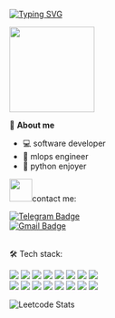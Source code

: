 [![Typing SVG](https://readme-typing-svg.herokuapp.com?color=DCDCDC&lines=Hi+there,+I'm+Alex)](https://git.io/typing-svg)

<div id="header" align="left">
  <img src="https://media4.giphy.com/media/zOvBKUUEERdNm/giphy.gif" width="150"/>
</div>

📍 **About me**
- 💻 software developer
- 🤖 mlops engineer 
- 🐍 python enjoyer


<img src="https://media.giphy.com/media/VgCDAzcKvsR6OM0uWg/giphy.gif" width="40">contact me:

  <a href="https://t.me/alexdev1101">
    <img src="https://img.shields.io/badge/Telegram-343434?logo=Telegram&logoColor=blue" alt="Telegram Badge"/>
  </a>
  <br>
  <a href="mailto:alexrazumovskii11@gmail.com">
    <img src="https://img.shields.io/badge/Gmail-343434?logo=gmail&logoColor=red" alt="Gmail Badge"/>
  </a>
  <br>
  </br>

🛠 Tech stack:

<img src="https://img.shields.io/badge/Python-343434?logo=Python&logoColor=blue" /> <img src="https://img.shields.io/badge/FastAPI-343434?logo=FastAPI&logoColor=green" /> <img src="https://img.shields.io/badge/Aiohttp-343434?logo=aiohttp&logoColor=blue" /> <img src="https://img.shields.io/badge/PostgreSQL-343434?logo=PostgreSQL&logoColor=black" /> <img src="https://img.shields.io/badge/Oracle-343434?logo=Oracle&logoColor=orange" /> <img src="https://img.shields.io/badge/MySQL-343434?logo=MySQL&logoColor=black" /> <img src="https://img.shields.io/badge/Redis-343434?logo=Redis&logoColor=red" /> <img src="https://img.shields.io/badge/Jenkins-343434?logo=Jenkins&logoColor=brown" /> <br> <img src="https://img.shields.io/badge/Docker-343434?logo=Docker&logoColor=blue" /> <img src="https://img.shields.io/badge/Nginx-343434?logo=NGINX&logoColor=black" /> <img src="https://img.shields.io/badge/Linux-343434?logo=Linux&logoColor=black" /> <img src="https://img.shields.io/badge/mac%20os-343434?logo=apple&logoColor=black" /> <img src="https://img.shields.io/badge/JWT-343434?logo=json-web-tokens&logoColor=black" /> <img src="https://img.shields.io/badge/Swagger-343434?logo=Swagger&logoColor=green" />
<img src="https://img.shields.io/badge/Apache Kafka-343434?logo=ApacheKafka&logoColor=white" /> <img src="https://img.shields.io/badge/MLflow-343434?logo=mlflow&logoColor=blue" />

![Leetcode Stats](https://leetcard.jacoblin.cool/k1kku?theme=dark)
